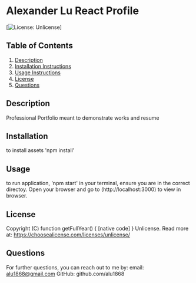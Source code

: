 # Alexander Lu React Profile
  [![License: Unlicense](https://img.shields.io/badge/license-Unlicense-blue.svg)]

  ## Table of Contents
  1. [Description](#Description)
  2. [Installation Instructions](#Installation)
  3. [Usage Instructions](#Usage)
  4. [License](#License)
  5. [Questions](#Questions)


  ## Description
  Professional Portfolio meant to demonstrate works and resume

  ## Installation
  to install assets 'npm install'

  ## Usage
  to run application, 'npm start' in your terminal, ensure you are in the correct directoy. Open your browser and go to (http://localhost:3000) to view in browser.

  ## License
  Copyright (C) function getFullYear() { [native code] }
    Unlicense.
    Read more at: https://choosealicense.com/licenses/unlicense/

  ## Questions
  For further questions, you can reach out to me by:
  email: alu1868@gmail.com
  GitHub: github.com/alu1868
